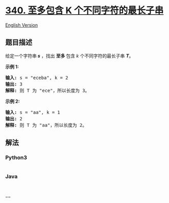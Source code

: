 # [340. 至多包含 K 个不同字符的最长子串](https://leetcode-cn.com/problems/longest-substring-with-at-most-k-distinct-characters)

[English Version](/solution/0300-0399/0340.Longest%20Substring%20with%20At%20Most%20K%20Distinct%20Characters/README_EN.md)

## 题目描述
<!-- 这里写题目描述 -->
<p>给定一个字符串<strong><em> s</em></strong> ，找出 <strong>至多 </strong>包含<em> k</em> 个不同字符的最长子串 <strong><em>T</em></strong>。</p>

<p><strong>示例 1:</strong></p>

<pre><strong>输入: </strong>s = "eceba", k = 2
<strong>输出: </strong>3
<strong>解释: </strong>则<strong> </strong>T 为 "ece"，所以长度为 3。</pre>

<p><strong>示例 2:</strong></p>

<pre><strong>输入: </strong>s = "aa", k = 1
<strong>输出: </strong>2
<strong>解释: </strong>则 T 为 "aa"，所以长度为 2。
</pre>



## 解法
<!-- 这里可写通用的实现逻辑 -->


<!-- tabs:start -->

### **Python3**
<!-- 这里可写当前语言的特殊实现逻辑 -->

```python

```

### **Java**
<!-- 这里可写当前语言的特殊实现逻辑 -->

```java

```

### **...**
```

```

<!-- tabs:end -->